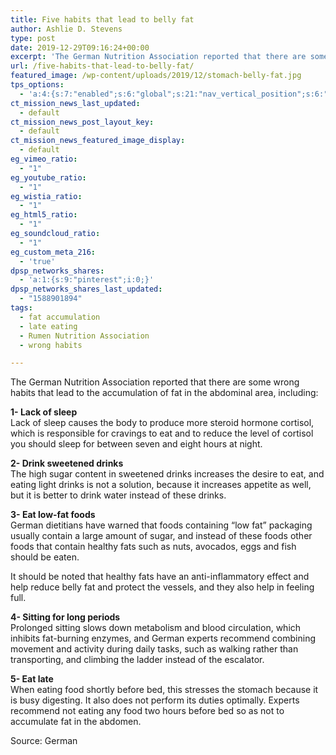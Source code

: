 ```yaml
---
title: Five habits that lead to belly fat
author: Ashlie D. Stevens
type: post
date: 2019-12-29T09:16:24+00:00
excerpt: 'The German Nutrition Association reported that there are some wrong habits that lead to the accumulation of fat in the abdominal area, including:'
url: /five-habits-that-lead-to-belly-fat/
featured_image: /wp-content/uploads/2019/12/stomach-belly-fat.jpg
tps_options:
  - 'a:4:{s:7:"enabled";s:6:"global";s:21:"nav_vertical_position";s:6:"global";s:23:"nav_hide_on_first_slide";b:0;s:23:"slide_loading_mechanism";s:6:"global";}'
ct_mission_news_last_updated:
  - default
ct_mission_news_post_layout_key:
  - default
ct_mission_news_featured_image_display:
  - default
eg_vimeo_ratio:
  - "1"
eg_youtube_ratio:
  - "1"
eg_wistia_ratio:
  - "1"
eg_html5_ratio:
  - "1"
eg_soundcloud_ratio:
  - "1"
eg_custom_meta_216:
  - 'true'
dpsp_networks_shares:
  - 'a:1:{s:9:"pinterest";i:0;}'
dpsp_networks_shares_last_updated:
  - "1588901894"
tags:
  - fat accumulation
  - late eating
  - Rumen Nutrition Association
  - wrong habits

---
```

The German Nutrition Association reported that there are some wrong habits that lead to the accumulation of fat in the abdominal area, including:

**1- Lack of sleep**  
Lack of sleep causes the body to produce more steroid hormone cortisol, which is responsible for cravings to eat and to reduce the level of cortisol you should sleep for between seven and eight hours at night.

**2- Drink sweetened drinks**  
The high sugar content in sweetened drinks increases the desire to eat, and eating light drinks is not a solution, because it increases appetite as well, but it is better to drink water instead of these drinks.

**3- Eat low-fat foods**  
German dietitians have warned that foods containing &#8220;low fat&#8221; packaging usually contain a large amount of sugar, and instead of these foods other foods that contain healthy fats such as nuts, avocados, eggs and fish should be eaten.

It should be noted that healthy fats have an anti-inflammatory effect and help reduce belly fat and protect the vessels, and they also help in feeling full.

**4- Sitting for long periods**  
Prolonged sitting slows down metabolism and blood circulation, which inhibits fat-burning enzymes, and German experts recommend combining movement and activity during daily tasks, such as walking rather than transporting, and climbing the ladder instead of the escalator.

**5- Eat late**  
When eating food shortly before bed, this stresses the stomach because it is busy digesting. It also does not perform its duties optimally. Experts recommend not eating any food two hours before bed so as not to accumulate fat in the abdomen.

Source: German